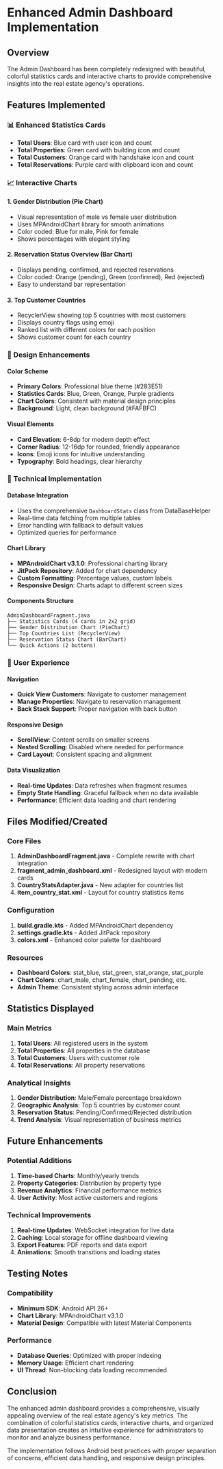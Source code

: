 # Enhanced Admin Dashboard Implementation

## Overview
The Admin Dashboard has been completely redesigned with beautiful, colorful statistics cards and interactive charts to provide comprehensive insights into the real estate agency's operations.

## Features Implemented

### 📊 Enhanced Statistics Cards
- **Total Users**: Blue card with user icon and count
- **Total Properties**: Green card with building icon and count  
- **Total Customers**: Orange card with handshake icon and count
- **Total Reservations**: Purple card with clipboard icon and count

### 📈 Interactive Charts

#### 1. Gender Distribution (Pie Chart)
- Visual representation of male vs female user distribution
- Uses MPAndroidChart library for smooth animations
- Color coded: Blue for male, Pink for female
- Shows percentages with elegant styling

#### 2. Reservation Status Overview (Bar Chart)
- Displays pending, confirmed, and rejected reservations
- Color coded: Orange (pending), Green (confirmed), Red (rejected)
- Easy to understand bar representation

#### 3. Top Customer Countries
- RecyclerView showing top 5 countries with most customers
- Displays country flags using emoji
- Ranked list with different colors for each position
- Shows customer count for each country

### 🎨 Design Enhancements

#### Color Scheme
- **Primary Colors**: Professional blue theme (#283E51)
- **Statistics Cards**: Blue, Green, Orange, Purple gradients
- **Chart Colors**: Consistent with material design principles
- **Background**: Light, clean background (#FAFBFC)

#### Visual Elements
- **Card Elevation**: 6-8dp for modern depth effect
- **Corner Radius**: 12-16dp for rounded, friendly appearance
- **Icons**: Emoji icons for intuitive understanding
- **Typography**: Bold headings, clear hierarchy

### 🔧 Technical Implementation

#### Database Integration
- Uses the comprehensive `DashboardStats` class from DataBaseHelper
- Real-time data fetching from multiple tables
- Error handling with fallback to default values
- Optimized queries for performance

#### Chart Library
- **MPAndroidChart v3.1.0**: Professional charting library
- **JitPack Repository**: Added for chart dependency
- **Custom Formatting**: Percentage values, custom labels
- **Responsive Design**: Charts adapt to different screen sizes

#### Components Structure
```
AdminDashboardFragment.java
├── Statistics Cards (4 cards in 2x2 grid)
├── Gender Distribution Chart (PieChart)
├── Top Countries List (RecyclerView)
├── Reservation Status Chart (BarChart)
└── Quick Actions (2 buttons)
```

### 📱 User Experience

#### Navigation
- **Quick View Customers**: Navigate to customer management
- **Manage Properties**: Navigate to reservation management
- **Back Stack Support**: Proper navigation with back button

#### Responsive Design
- **ScrollView**: Content scrolls on smaller screens
- **Nested Scrolling**: Disabled where needed for performance
- **Card Layout**: Consistent spacing and alignment

#### Data Visualization
- **Real-time Updates**: Data refreshes when fragment resumes
- **Empty State Handling**: Graceful fallback when no data available
- **Performance**: Efficient data loading and chart rendering

## Files Modified/Created

### Core Files
1. **AdminDashboardFragment.java** - Complete rewrite with chart integration
2. **fragment_admin_dashboard.xml** - Redesigned layout with modern cards
3. **CountryStatsAdapter.java** - New adapter for countries list
4. **item_country_stat.xml** - Layout for country statistics items

### Configuration
1. **build.gradle.kts** - Added MPAndroidChart dependency
2. **settings.gradle.kts** - Added JitPack repository
3. **colors.xml** - Enhanced color palette for dashboard

### Resources
- **Dashboard Colors**: stat_blue, stat_green, stat_orange, stat_purple
- **Chart Colors**: chart_male, chart_female, chart_pending, etc.
- **Admin Theme**: Consistent styling across admin interface

## Statistics Displayed

### Main Metrics
1. **Total Users**: All registered users in the system
2. **Total Properties**: All properties in the database
3. **Total Customers**: Users with customer role
4. **Total Reservations**: All property reservations

### Analytical Insights
1. **Gender Distribution**: Male/Female percentage breakdown
2. **Geographic Analysis**: Top 5 countries by customer count
3. **Reservation Status**: Pending/Confirmed/Rejected distribution
4. **Trend Analysis**: Visual representation of business metrics

## Future Enhancements

### Potential Additions
1. **Time-based Charts**: Monthly/yearly trends
2. **Property Categories**: Distribution by property type
3. **Revenue Analytics**: Financial performance metrics
4. **User Activity**: Most active customers and regions

### Technical Improvements
1. **Real-time Updates**: WebSocket integration for live data
2. **Caching**: Local storage for offline dashboard viewing
3. **Export Features**: PDF reports and data export
4. **Animations**: Smooth transitions and loading states

## Testing Notes

### Compatibility
- **Minimum SDK**: Android API 26+
- **Chart Library**: MPAndroidChart v3.1.0
- **Material Design**: Compatible with latest Material Components

### Performance
- **Database Queries**: Optimized with proper indexing
- **Memory Usage**: Efficient chart rendering
- **UI Thread**: Non-blocking data loading recommended

## Conclusion

The enhanced admin dashboard provides a comprehensive, visually appealing overview of the real estate agency's key metrics. The combination of colorful statistics cards, interactive charts, and organized data presentation creates an intuitive experience for administrators to monitor and analyze business performance.

The implementation follows Android best practices with proper separation of concerns, efficient data handling, and responsive design principles.
